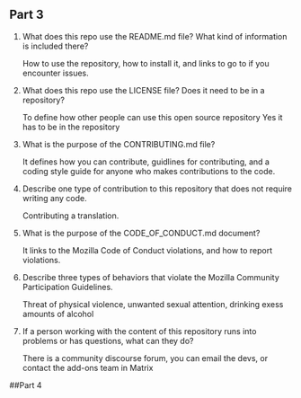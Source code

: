 ## Part 3

1. What does this repo use the README.md file? What kind of information is included there?

    How to use the repository, how to install it, and links to go to if you encounter issues.

2. What does this repo use the LICENSE file? Does it need to be in a repository?

    To define how other people can use this open source repository
    Yes it has to be in the repository

3. What is the purpose of the CONTRIBUTING.md file?

    It defines how you can contribute, guidlines for contributing, and a coding style guide for anyone who makes contributions to the code.

4. Describe one type of contribution to this repository that does not require writing any code.

    Contributing a translation.

5. What is the purpose of the CODE_OF_CONDUCT.md document?

    It links to the Mozilla Code of Conduct violations, and how to report violations.

6. Describe three types of behaviors that violate the Mozilla Community Participation Guidelines.
   
   Threat of physical violence, unwanted sexual attention, drinking exess amounts of alcohol

7. If a person working with the content of this repository runs into problems or has questions, what can they do?

    There is a community discourse forum, you can email the devs, or contact the add-ons team in Matrix

##Part 4
